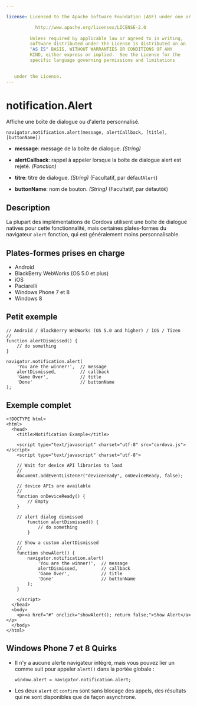 ```yaml
---

license: Licensed to the Apache Software Foundation (ASF) under one or more contributor license agreements. See the NOTICE file distributed with this work for additional information regarding copyright ownership. The ASF licenses this file to you under the Apache License, Version 2.0 (the "License"); you may not use this file except in compliance with the License. You may obtain a copy of the License at

           http://www.apache.org/licenses/LICENSE-2.0
    
         Unless required by applicable law or agreed to in writing,
         software distributed under the License is distributed on an
         "AS IS" BASIS, WITHOUT WARRANTIES OR CONDITIONS OF ANY
         KIND, either express or implied.  See the License for the
         specific language governing permissions and limitations
    

   under the License.
---
```


# notification.Alert

Affiche une boîte de dialogue ou d'alerte personnalisé.

    navigator.notification.alert(message, alertCallback, [title], [buttonName])
    

*   **message**: message de la boîte de dialogue. *(String)*

*   **alertCallback**: rappel à appeler lorsque la boîte de dialogue alert est rejeté. *(Fonction)*

*   **titre**: titre de dialogue. *(String)* (Facultatif, par défaut`Alert`)

*   **buttonName**: nom de bouton. *(String)* (Facultatif, par défaut`OK`)

## Description

La plupart des implémentations de Cordova utilisent une boîte de dialogue natives pour cette fonctionnalité, mais certaines plates-formes du navigateur `alert` fonction, qui est généralement moins personnalisable.

## Plates-formes prises en charge

*   Android
*   BlackBerry WebWorks (OS 5.0 et plus)
*   iOS
*   Paciarelli
*   Windows Phone 7 et 8
*   Windows 8

## Petit exemple

    // Android / BlackBerry WebWorks (OS 5.0 and higher) / iOS / Tizen
    //
    function alertDismissed() {
        // do something
    }
    
    navigator.notification.alert(
        'You are the winner!',  // message
        alertDismissed,         // callback
        'Game Over',            // title
        'Done'                  // buttonName
    );
    

## Exemple complet

    <!DOCTYPE html>
    <html>
      <head>
        <title>Notification Example</title>
    
        <script type="text/javascript" charset="utf-8" src="cordova.js"></script>
        <script type="text/javascript" charset="utf-8">
    
        // Wait for device API libraries to load
        //
        document.addEventListener("deviceready", onDeviceReady, false);
    
        // device APIs are available
        //
        function onDeviceReady() {
            // Empty
        }
    
        // alert dialog dismissed
            function alertDismissed() {
                // do something
            }
    
        // Show a custom alertDismissed
        //
        function showAlert() {
            navigator.notification.alert(
                'You are the winner!',  // message
                alertDismissed,         // callback
                'Game Over',            // title
                'Done'                  // buttonName
            );
        }
    
        </script>
      </head>
      <body>
        <p><a href="#" onclick="showAlert(); return false;">Show Alert</a></p>
      </body>
    </html>
    

## Windows Phone 7 et 8 Quirks

*   Il n'y a aucune alerte navigateur intégré, mais vous pouvez lier un comme suit pour appeler `alert()` dans la portée globale :
    
        window.alert = navigator.notification.alert;
        

*   Les deux `alert` et `confirm` sont sans blocage des appels, des résultats qui ne sont disponibles que de façon asynchrone.
